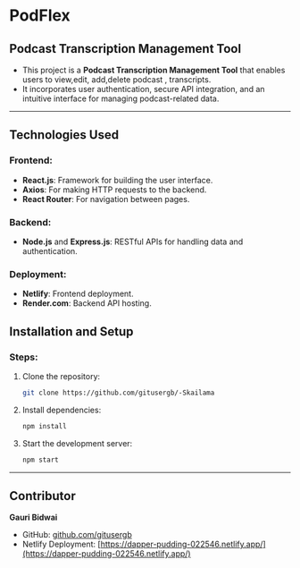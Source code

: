 # PodFlex

## Podcast Transcription Management Tool

- This project is a **Podcast Transcription Management Tool** that enables users to view,edit, add,delete podcast , transcripts. 
- It incorporates user authentication, secure API integration, and an intuitive interface for managing podcast-related data.

---


## Technologies Used
### Frontend:
- **React.js**: Framework for building the user interface.
- **Axios**: For making HTTP requests to the backend.
- **React Router**: For navigation between pages.
  
### Backend:
- **Node.js** and **Express.js**: RESTful APIs for handling data and authentication.

### Deployment:
- **Netlify**: Frontend deployment.
- **Render.com**: Backend API hosting.


## Installation and Setup
### Steps:
1. Clone the repository:
   ```bash
   git clone https://github.com/gitusergb/-Skailama
   ```

2. Install dependencies:
   ```bash
   npm install
   ```

3. Start the development server:
   ```bash
   npm start
   ```
---

## Contributor

**Gauri Bidwai**  
- GitHub: [github.com/gitusergb](https://github.com/gitusergb)  
- Netlify Deployment: [https://dapper-pudding-022546.netlify.app/](https://dapper-pudding-022546.netlify.app/)

<!-- 

https://i.ibb.co/gZn9H1F/full-logo.png
https://i.ibb.co/VQSL5sb/login-img.png
https://i.ibb.co/m53Ssh1/logo.png 
https://i.ibb.co/D5VZttX/google.png
https://i.ibb.co/k5bKgCK/new-Project.png

-->

<!-- render link : https://podcastbe.onrender.com/ 
        N link : https://dapper-crisp-1a12ab.netlify.app/
-->

<!-- # Getting Started with Create React App

This project was bootstrapped with [Create React App](https://github.com/facebook/create-react-app).

## Available Scripts

In the project directory, you can run:

### `npm start`

Runs the app in the development mode.\
Open [http://localhost:3000](http://localhost:3000) to view it in your browser.

The page will reload when you make changes.\
You may also see any lint errors in the console.

### `npm test`

Launches the test runner in the interactive watch mode.\
See the section about [running tests](https://facebook.github.io/create-react-app/docs/running-tests) for more information.

### `npm run build`

Builds the app for production to the `build` folder.\
It correctly bundles React in production mode and optimizes the build for the best performance.

The build is minified and the filenames include the hashes.\
Your app is ready to be deployed!

See the section about [deployment](https://facebook.github.io/create-react-app/docs/deployment) for more information.

### `npm run eject`

**Note: this is a one-way operation. Once you `eject`, you can't go back!**

If you aren't satisfied with the build tool and configuration choices, you can `eject` at any time. This command will remove the single build dependency from your project.

Instead, it will copy all the configuration files and the transitive dependencies (webpack, Babel, ESLint, etc) right into your project so you have full control over them. All of the commands except `eject` will still work, but they will point to the copied scripts so you can tweak them. At this point you're on your own.

You don't have to ever use `eject`. The curated feature set is suitable for small and middle deployments, and you shouldn't feel obligated to use this feature. However we understand that this tool wouldn't be useful if you couldn't customize it when you are ready for it.

## Learn More

You can learn more in the [Create React App documentation](https://facebook.github.io/create-react-app/docs/getting-started).

To learn React, check out the [React documentation](https://reactjs.org/).

### Code Splitting

This section has moved here: [https://facebook.github.io/create-react-app/docs/code-splitting](https://facebook.github.io/create-react-app/docs/code-splitting)

### Analyzing the Bundle Size

This section has moved here: [https://facebook.github.io/create-react-app/docs/analyzing-the-bundle-size](https://facebook.github.io/create-react-app/docs/analyzing-the-bundle-size)

### Making a Progressive Web App

This section has moved here: [https://facebook.github.io/create-react-app/docs/making-a-progressive-web-app](https://facebook.github.io/create-react-app/docs/making-a-progressive-web-app)

### Advanced Configuration

This section has moved here: [https://facebook.github.io/create-react-app/docs/advanced-configuration](https://facebook.github.io/create-react-app/docs/advanced-configuration)

### Deployment

This section has moved here: [https://facebook.github.io/create-react-app/docs/deployment](https://facebook.github.io/create-react-app/docs/deployment)

### `npm run build` fails to minify

This section has moved here: [https://facebook.github.io/create-react-app/docs/troubleshooting#npm-run-build-fails-to-minify](https://facebook.github.io/create-react-app/docs/troubleshooting#npm-run-build-fails-to-minify) -->
